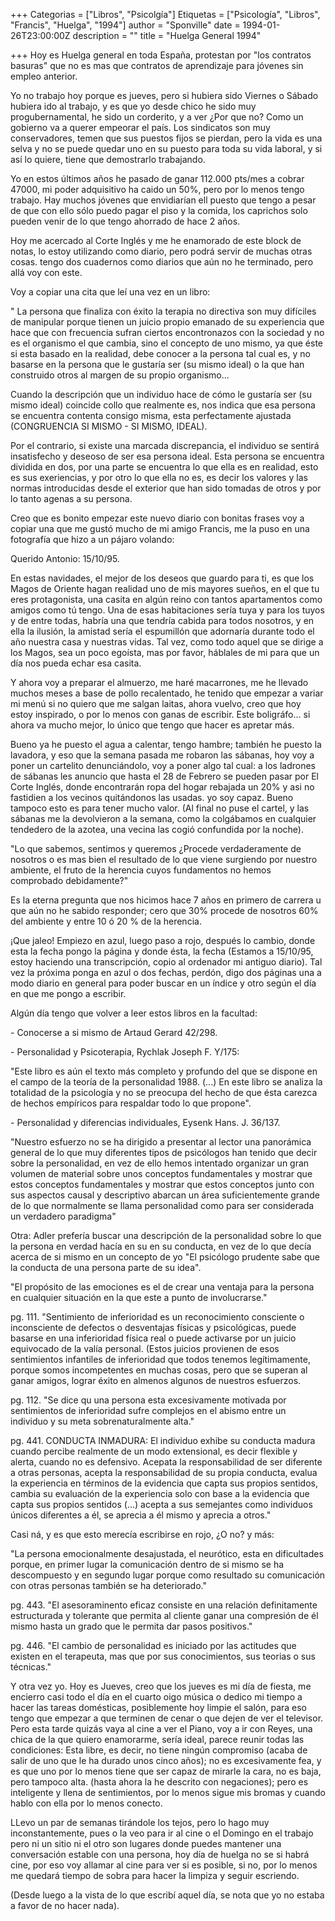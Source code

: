 +++
Categorias = ["Libros", "Psicolgía"]
Etiquetas = ["Psicología", "Libros", "Francis", "Huelga", "1994"]
author = "Sponville"
date = 1994-01-26T23:00:00Z
description = ""
title = "Huelga General 1994"

+++
Hoy es Huelga general en toda España, protestan por "los contratos basuras" que no es mas que contratos de aprendizaje para jóvenes sin empleo anterior.

Yo no trabajo hoy porque es jueves, pero si hubiera sido Viernes o Sábado hubiera ido al trabajo, y es que yo desde chico he sido muy progubernamental, he sido un corderito, y a ver ¿Por que no? Como un gobierno va a querer empeorar el país. Los sindicatos son muy conservadores, temen que sus puestos fijos se pierdan, pero la vida es una selva y no se puede quedar uno en su puesto para toda su vida laboral, y si así lo quiere, tiene que demostrarlo trabajando.

Yo en estos últimos años he pasado de ganar 112.000 pts/mes a cobrar 47000, mi poder adquisitivo ha caido un 50%, pero por lo menos tengo trabajo. Hay muchos jóvenes que envidiarían ell puesto que tengo a pesar de que con ello sólo puedo pagar el piso y la comida, los caprichos solo pueden venir de lo que tengo ahorrado de hace 2 años.

Hoy me acercado al Corte Inglés y me he enamorado de este block de notas, lo estoy utilizando como diario, pero podrá servir de muchas otras cosas. tengo dos cuadernos como diarios que aún no he terminado, pero allá voy con este.

Voy a copiar una cita que leí una vez en un libro:

" La persona que finaliza con éxito la terapia no directiva son muy difíciles de manipular porque tienen un juicio propio emanado de su experiencia que hace que con frecuencia sufran ciertos encontronazos con la sociedad y no es el organismo el que cambia, sino el concepto de uno mismo, ya que éste si esta basado en la realidad, debe conocer a la persona tal cual es, y no basarse en la persona que le gustaría ser (su mismo ideal) o la que han construido otros al margen de su propio organismo...

Cuando la descripción que un individuo hace de cómo le gustaría ser (su mismo ideal) coincide collo que realmente es, nos indica que esa persona se encuentra contenta consigo misma, esta perfectamente ajustada (CONGRUENCIA SI MISMO - SI MISMO, IDEAL).

Por el contrario, si existe una marcada discrepancia, el individuo se sentirá insatisfecho y deseoso de ser esa persona ideal. Esta persona se encuentra dividida en dos, por una parte se encuentra lo que ella es en realidad, esto es sus exeriencias, y por otro lo que ella no es, es decir los valores y las normas introducidas desde el exterior que han sido tomadas de otros y por lo tanto agenas a su persona.

Creo que es bonito empezar este nuevo diario con bonitas frases voy a copiar una que me gustó mucho de mi amigo Francis, me la puso en una fotografía que hizo a un pájaro volando:

Querido Antonio: 15/10/95.

En estas navidades, el mejor de los deseos que guardo para ti, es que los Magos de Oriente hagan realidad uno de mis mayores sueños, en el que tu eres protagonista, una casita en algún reino con tantos apartamentos como amigos como tú tengo. Una de esas habitaciones sería tuya y para los tuyos y de entre todas, habría una que tendría cabida para todos nosotros, y en ella la ilusión, la amistad sería el espumillón que adornaría durante todo el año nuestra casa y nuestras vidas. Tal vez, como todo aquel que se dirige a los Magos, sea un poco egoísta, mas por favor, háblales de mi para que un día nos pueda echar esa casita.

Y ahora voy a preparar el almuerzo, me haré macarrones, me he llevado muchos meses a base de pollo recalentado, he tenido que empezar a variar mi menú si no quiero que me salgan laitas, ahora vuelvo, creo que hoy estoy inspirado, o por lo menos con ganas de escribir. Este boligráfo... si ahora va mucho mejor, lo único que tengo que hacer es apretar más.

Bueno ya he puesto el agua a calentar, tengo hambre; también he puesto la lavadora, y eso que la semana pasada me robaron las sábanas, hoy voy a poner un cartelito denunciándolo, voy a poner algo tal cual: a los ladrones de sábanas les anuncio que hasta el 28 de Febrero se pueden pasar por El Corte Inglés, donde encontrarán ropa del hogar rebajada un 20% y asi no fastidien a los vecinos quitándonos las usadas. yo soy capaz. Bueno tampoco esto es para tener mucho valor. (Al final no puse el cartel, y las sábanas me la devolvieron a la semana, como la colgábamos en cualquier tendedero de la azotea, una vecina las cogió confundida por la noche).

"Lo que sabemos, sentimos y queremos ¿Procede verdaderamente de nosotros o es mas bien el resultado de lo que viene surgiendo por nuestro ambiente, el fruto de la herencia cuyos fundamentos no hemos comprobado debidamente?"

Es la eterna pregunta que nos hicimos hace 7 años en primero de carrera u que aún no he sabido responder; cero que 30% procede de nosotros 60% del ambiente y entre 10 ó 20 % de la herencia.

¡Que jaleo! Empiezo en azul, luego paso a rojo, después lo cambio, donde esta la fecha pongo la página y donde ésta, la fecha (Estamos a 15/10/95, estoy haciendo una transcripción, copio al ordenador mi antiguo diario). Tal vez la próxima ponga en azul o dos fechas, perdón, digo dos páginas una a modo diario en general para poder buscar en un índice y otro según el día en que me pongo a escribir.

Algún día tengo que volver a leer estos libros en la facultad:

\- Conocerse a si mismo de Artaud Gerard 42/298.

\- Personalidad y Psicoterapia, Rychlak Joseph F. Y/175:

"Este libro es aún el texto más completo y profundo del que se dispone en el campo de la teoría de la personalidad 1988. (...) En este libro se analiza la totalidad de la psicología y no se preocupa del hecho de que ésta carezca de hechos empíricos para respaldar todo lo que propone".

\- Personalidad y diferencias individuales, Eysenk Hans. J. 36/137.

"Nuestro esfuerzo no se ha dirigido a presentar al lector una panorámica general de lo que muy diferentes tipos de psicólogos han tenido que decir sobre la personalidad, en vez de ello hemos intentado organizar un gran volumen de material sobre unos conceptos fundamentales y mostrar que estos conceptos fundamentales y mostrar que estos conceptos junto con sus aspectos causal y descriptivo abarcan un área suficientemente grande de lo que normalmente se llama personalidad como para ser considerada un verdadero paradigma"

Otra: Adler prefería buscar una descripción de la personalidad sobre lo que la persona en verdad hacía en su en su conducta, en vez de lo que decía acerca de si mismo en un concepto de yo "El psicólogo prudente sabe que la conducta de una persona parte de su idea".

"El propósito de las emociones es el de crear una ventaja para la persona en cualquier situación en la que este a punto de involucrarse."

pg. 111. "Sentimiento de inferioridad es un reconocimiento consciente o inconsciente de defectos o desventajas físicas y psicológicas, puede basarse en una inferioridad física real o puede activarse por un juicio equivocado de la valía personal. (Estos juicios provienen de esos sentimientos infantiles de inferioridad que todos tenemos legítimamente, porque somos incompetentes en muchas cosas, pero que se superan al ganar amigos, lograr éxito en almenos algunos de nuestros esfuerzos.

pg. 112. "Se dice qu una persona esta excesivamente motivada por sentimientos de inferioridad sufre complejos en el abismo entre un individuo y su meta sobrenaturalmente alta."

pg. 441. CONDUCTA INMADURA: El individuo exhibe su conducta madura cuando percibe realmente de un modo extensional, es decir flexible y alerta, cuando no es defensivo. Acepata la responsabilidad de ser diferente a otras personas, acepta la responsabilidad de su propia conducta, evalua la experiencia en términos de la evidencia que capta sus propios sentidos, cambia su evaluación de la experiencia solo con base a la evidencia que capta sus propios sentidos (...) acepta a sus semejantes como individuos únicos diferentes a él, se aprecia a él mismo y aprecia a otros."

Casi ná, y es que esto merecía escribirse en rojo, ¿O no? y más:

"La persona emocionalmente desajustada, el neurótico, esta en dificultades porque, en primer lugar la comunicación dentro de si mismo se ha descompuesto y en segundo lugar porque como resultado su comunicación con otras personas también se ha deteriorado."

pg. 443. "El asesoraminento eficaz consiste en una relación definitamente estructurada y tolerante que permita al cliente ganar una compresión de él mismo hasta un grado que le permita dar pasos positivos."

pg. 446. "El cambio de personalidad es iniciado por las actitudes que existen en el terapeuta, mas que por sus conocimientos, sus teorias o sus técnicas."

Y otra vez yo. Hoy es Jueves, creo que los jueves es mi día de fiesta, me encierro casi todo el día en el cuarto oigo música o dedico mi tiempo a hacer las tareas domésticas, posiblemente hoy limpie el salón, para eso tengo que empezar a que terminen de cenar o que dejen de ver el televisor. Pero esta tarde quizás vaya al cine a ver el Piano, voy a ir con Reyes, una chica de la que quiero enamorarme, sería ideal, parece reunir todas las condiciones: Esta libre, es decir, no tiene ningún compromiso (acaba de salir de uno que le ha durado unos cinco años); no es excesivamente fea, y es que uno por lo menos tiene que ser capaz de mirarle la cara, no es baja, pero tampoco alta. (hasta ahora la he descrito con negaciones); pero es inteligente y llena de sentimientos, por lo menos sigue mis bromas y cuando hablo con ella por lo menos conecto.

LLevo un par de semanas tirándole los tejos, pero lo hago muy inconstantemente, pues o la veo para ir al cine o el Domingo en el trabajo pero ni un sitio ni el otro son lugares donde puedes mantener una conversación estable con una persona, hoy día de huelga no se si habrá cine, por eso voy allamar al cine para ver si es posible, si no, por lo menos me quedará tiempo de sobra para hacer la limpiza y seguir escriendo.

(Desde luego a la vista de lo que escribí aquel día, se nota que yo no estaba a favor de no hacer nada).